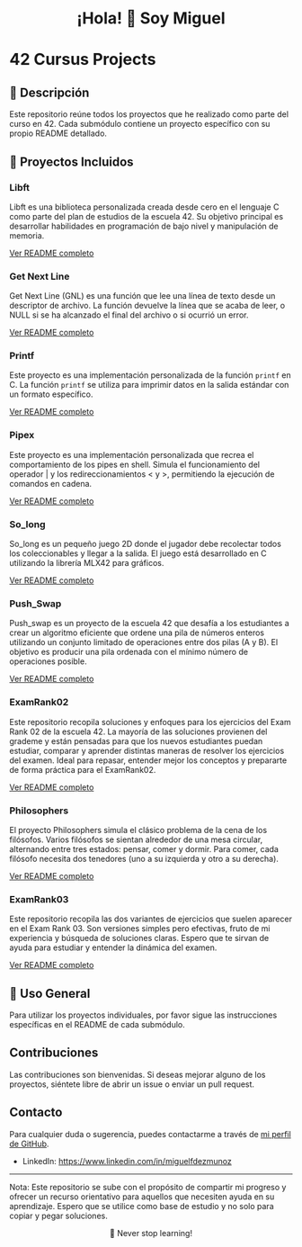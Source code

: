 <h1 align="center">¡Hola! 👋 Soy Miguel</h1>

# 42 Cursus Projects

## 📝 Descripción
Este repositorio reúne todos los proyectos que he realizado como parte del curso en 42. Cada submódulo contiene un proyecto específico con su propio README detallado.

## 📜 Proyectos Incluidos

### Libft
Libft es una biblioteca personalizada creada desde cero en el lenguaje C como parte del plan de estudios de la escuela 42. Su objetivo principal es desarrollar habilidades en programación de bajo nivel y manipulación de memoria.

[Ver README completo](https://github.com/miguelfdez03/Libft-42/blob/8be031799ac4d1588f3d8feb3410c93e32be9d53/README.md)

### Get Next Line
Get Next Line (GNL) es una función que lee una línea de texto desde un descriptor de archivo. La función devuelve la línea que se acaba de leer, o NULL si se ha alcanzado el final del archivo o si ocurrió un error.

[Ver README completo](https://github.com/miguelfdez03/Get_Next_line-42/blob/127c65da926efa02bd12b054856a94c831ed28f4/README.md)

### Printf
Este proyecto es una implementación personalizada de la función `printf` en C. La función `printf` se utiliza para imprimir datos en la salida estándar con un formato específico.

[Ver README completo](https://github.com/miguelfdez03/Printf-42/blob/3efed0e81831a54983e85ff091891eeaca62b6b5/README.md)

### Pipex
Este proyecto es una implementación personalizada que recrea el comportamiento de los pipes en shell. Simula el funcionamiento del operador | y los redireccionamientos < y >, permitiendo la ejecución de comandos en cadena.

[Ver README completo](https://github.com/miguelfdez03/pipex-42/blob/main/README.md)

### So_long
So_long es un pequeño juego 2D donde el jugador debe recolectar todos los coleccionables y llegar a la salida. El juego está desarrollado en C utilizando la librería MLX42 para gráficos.

[Ver README completo](https://github.com/miguelfdez03/So_long/blob/main/README.md)

### Push_Swap
Push_swap es un proyecto de la escuela 42 que desafía a los estudiantes a crear un algoritmo eficiente que ordene una pila de números enteros utilizando un conjunto limitado de operaciones entre dos pilas (A y B). El objetivo es producir una pila ordenada con el mínimo número de operaciones posible.

[Ver README completo](https://github.com/miguelfdez03/Push_swap-42/blob/main/README.md)

### ExamRank02
Este repositorio recopila soluciones y enfoques para los ejercicios del Exam Rank 02 de la escuela 42. La mayoría de las soluciones provienen del grademe y están pensadas para que los nuevos estudiantes puedan estudiar, comparar y aprender distintas maneras de resolver los ejercicios del examen. Ideal para repasar, entender mejor los conceptos y prepararte de forma práctica para el ExamRank02.

[Ver README completo](https://github.com/miguelfdez03/ExamRank02/blob/main/README.md)

### Philosophers 
El proyecto Philosophers simula el clásico problema de la cena de los filósofos. Varios filósofos se sientan alrededor de una mesa circular, alternando entre tres estados: pensar, comer y dormir. Para comer, cada filósofo necesita dos tenedores (uno a su izquierda y otro a su derecha).

[Ver README completo](https://github.com/miguelfdez03/Philosophers/blob/main/README.md)

### ExamRank03
Este repositorio recopila las dos variantes de ejercicios que suelen aparecer en el Exam Rank 03. Son versiones simples pero efectivas, fruto de mi experiencia y búsqueda de soluciones claras. Espero que te sirvan de ayuda para estudiar y entender la dinámica del examen.

[Ver README completo](https://github.com/miguelfdez03/ExamRank03/blob/main/README.md)

## 🚀 Uso General
Para utilizar los proyectos individuales, por favor sigue las instrucciones específicas en el README de cada submódulo.

## Contribuciones
Las contribuciones son bienvenidas. Si deseas mejorar alguno de los proyectos, siéntete libre de abrir un issue o enviar un pull request.

## Contacto
Para cualquier duda o sugerencia, puedes contactarme a través de [mi perfil de GitHub](https://github.com/miguelfdez03).

- LinkedIn: https://www.linkedin.com/in/miguelfdezmunoz

---

Nota: Este repositorio se sube con el propósito de compartir mi progreso y ofrecer un recurso orientativo para aquellos que necesiten ayuda en su aprendizaje. Espero que se utilice como base de estudio y no solo para copiar y pegar soluciones.
<p align="center">🚀 Never stop learning!</p>
